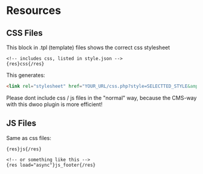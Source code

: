 # Resources

## CSS Files

This block in .tpl (template) files shows the correct css stylesheet
```smarty
<!-- includes css, listed in style.json -->
{res}css{/res}
```

This generates:
```html
<link rel="stylesheet" href="YOUR_URL/css.php?style=SELECTTED_STYLE&amp;media=ALL&amp;position=header&amp;hash=caf55fb1ed7159cedc7b9094014ad1ce" />
```

Please dont include css / js files in the "normal" way, because the CMS-way with this dwoo plugin is more efficient!

## JS Files

Same as css files:
```smarty
{res}js{/res}

<!-- or something like this -->
{res load="async"}js_footer{/res}
```